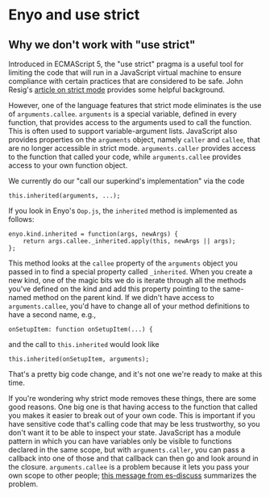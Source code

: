 # Enyo and use strict

## Why we don't work with "use strict"

Introduced in ECMAScript 5, the "use strict" pragma is a useful tool for limiting the code that will run in a JavaScript virtual machine to ensure compliance with certain practices that are considered to be safe.  John Resig's [article on strict mode](http://ejohn.org/blog/ecmascript-5-strict-mode-json-and-more/) provides some helpful background.

However, one of the language features that strict mode eliminates is the use of `arguments.callee`.  `arguments` is a special variable, defined in every function, that provides access to the arguments used to call the function.  This is often used to support variable-argument lists.  JavaScript also provides properties on the `arguments` object, namely `caller` and `callee`, that are no longer accessible in strict mode.  `arguments.caller` provides access to the function that called your code, while `arguments.callee` provides access to your own function object.

We currently do our "call our superkind's implementation" via the code

    this.inherited(arguments, ...);

If you look in Enyo's `Oop.js`, the `inherited` method is implemented as follows:

    enyo.kind.inherited = function(args, newArgs) {
        return args.callee._inherited.apply(this, newArgs || args);
    };

This method looks at the `callee` property of the `arguments` object you passed in to find a special property called `_inherited`.  When you create a new kind, one of the magic bits we do is iterate through all the methods you've defined on the kind and add this property pointing to the same-named method on the parent kind.  If we didn't have access to `arguments.callee`, you'd have to change all of your method definitions to have a second name, e.g.,

    onSetupItem: function onSetupItem(...) {

and the call to `this.inherited` would look like

    this.inherited(onSetupItem, arguments);

That's a pretty big code change, and it's not one we're ready to make at this time.

If you're wondering why strict mode removes these things, there are some good reasons.  One big one is that having 
access to the function that called you makes it easier to break out of your own code.  This is important 
if you have sensitive code that's calling code that may be less trustworthy, so you don't want it to be able 
to inspect your state.  JavaScript has a module pattern in which you can have variables only be visible to functions 
declared in the same scope, but with `arguments.caller`, you can pass a callback into one of those and 
that callback can then go and look around in the closure.  `arguments.callee` is a problem because it lets you 
pass your own scope to other people;
[this message from es-discuss](https://mail.mozilla.org/pipermail/es-discuss/2009-March/008971.html)
summarizes the problem.